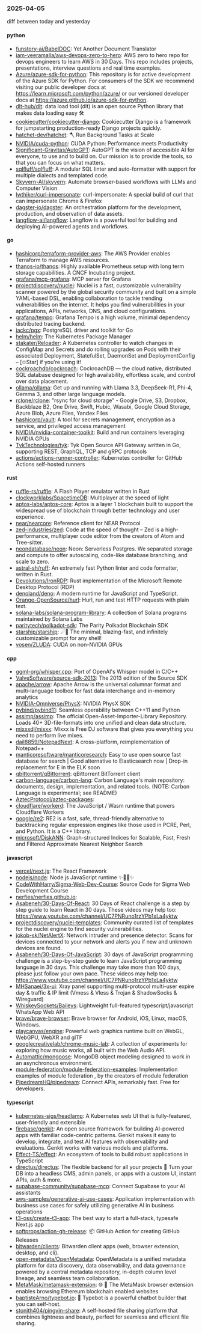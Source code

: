 ### 2025-04-05
diff between today and yesterday

#### python
* [funstory-ai/BabelDOC](https://github.com/funstory-ai/BabelDOC): Yet Another Document Translator
* [iam-veeramalla/aws-devops-zero-to-hero](https://github.com/iam-veeramalla/aws-devops-zero-to-hero): AWS zero to hero repo for devops engineers to learn AWS in 30 Days. This repo includes projects, presentations, interview questions and real time examples.
* [Azure/azure-sdk-for-python](https://github.com/Azure/azure-sdk-for-python): This repository is for active development of the Azure SDK for Python. For consumers of the SDK we recommend visiting our public developer docs at https://learn.microsoft.com/python/azure/ or our versioned developer docs at https://azure.github.io/azure-sdk-for-python.
* [dlt-hub/dlt](https://github.com/dlt-hub/dlt): data load tool (dlt) is an open source Python library that makes data loading easy 🛠️
* [cookiecutter/cookiecutter-django](https://github.com/cookiecutter/cookiecutter-django): Cookiecutter Django is a framework for jumpstarting production-ready Django projects quickly.
* [hatchet-dev/hatchet](https://github.com/hatchet-dev/hatchet): 🪓 Run Background Tasks at Scale
* [NVIDIA/cuda-python](https://github.com/NVIDIA/cuda-python): CUDA Python: Performance meets Productivity
* [Significant-Gravitas/AutoGPT](https://github.com/Significant-Gravitas/AutoGPT): AutoGPT is the vision of accessible AI for everyone, to use and to build on. Our mission is to provide the tools, so that you can focus on what matters.
* [sqlfluff/sqlfluff](https://github.com/sqlfluff/sqlfluff): A modular SQL linter and auto-formatter with support for multiple dialects and templated code.
* [Skyvern-AI/skyvern](https://github.com/Skyvern-AI/skyvern): Automate browser-based workflows with LLMs and Computer Vision
* [lwthiker/curl-impersonate](https://github.com/lwthiker/curl-impersonate): curl-impersonate: A special build of curl that can impersonate Chrome & Firefox
* [dagster-io/dagster](https://github.com/dagster-io/dagster): An orchestration platform for the development, production, and observation of data assets.
* [langflow-ai/langflow](https://github.com/langflow-ai/langflow): Langflow is a powerful tool for building and deploying AI-powered agents and workflows.

#### go
* [hashicorp/terraform-provider-aws](https://github.com/hashicorp/terraform-provider-aws): The AWS Provider enables Terraform to manage AWS resources.
* [thanos-io/thanos](https://github.com/thanos-io/thanos): Highly available Prometheus setup with long term storage capabilities. A CNCF Incubating project.
* [grafana/mcp-grafana](https://github.com/grafana/mcp-grafana): MCP server for Grafana
* [projectdiscovery/nuclei](https://github.com/projectdiscovery/nuclei): Nuclei is a fast, customizable vulnerability scanner powered by the global security community and built on a simple YAML-based DSL, enabling collaboration to tackle trending vulnerabilities on the internet. It helps you find vulnerabilities in your applications, APIs, networks, DNS, and cloud configurations.
* [grafana/tempo](https://github.com/grafana/tempo): Grafana Tempo is a high volume, minimal dependency distributed tracing backend.
* [jackc/pgx](https://github.com/jackc/pgx): PostgreSQL driver and toolkit for Go
* [helm/helm](https://github.com/helm/helm): The Kubernetes Package Manager
* [stakater/Reloader](https://github.com/stakater/Reloader): A Kubernetes controller to watch changes in ConfigMap and Secrets and do rolling upgrades on Pods with their associated Deployment, StatefulSet, DaemonSet and DeploymentConfig – [✩Star] if you're using it!
* [cockroachdb/cockroach](https://github.com/cockroachdb/cockroach): CockroachDB — the cloud native, distributed SQL database designed for high availability, effortless scale, and control over data placement.
* [ollama/ollama](https://github.com/ollama/ollama): Get up and running with Llama 3.3, DeepSeek-R1, Phi-4, Gemma 3, and other large language models.
* [rclone/rclone](https://github.com/rclone/rclone): "rsync for cloud storage" - Google Drive, S3, Dropbox, Backblaze B2, One Drive, Swift, Hubic, Wasabi, Google Cloud Storage, Azure Blob, Azure Files, Yandex Files
* [hashicorp/vault](https://github.com/hashicorp/vault): A tool for secrets management, encryption as a service, and privileged access management
* [NVIDIA/nvidia-container-toolkit](https://github.com/NVIDIA/nvidia-container-toolkit): Build and run containers leveraging NVIDIA GPUs
* [TykTechnologies/tyk](https://github.com/TykTechnologies/tyk): Tyk Open Source API Gateway written in Go, supporting REST, GraphQL, TCP and gRPC protocols
* [actions/actions-runner-controller](https://github.com/actions/actions-runner-controller): Kubernetes controller for GitHub Actions self-hosted runners

#### rust
* [ruffle-rs/ruffle](https://github.com/ruffle-rs/ruffle): A Flash Player emulator written in Rust
* [clockworklabs/SpacetimeDB](https://github.com/clockworklabs/SpacetimeDB): Multiplayer at the speed of light
* [aptos-labs/aptos-core](https://github.com/aptos-labs/aptos-core): Aptos is a layer 1 blockchain built to support the widespread use of blockchain through better technology and user experience.
* [near/nearcore](https://github.com/near/nearcore): Reference client for NEAR Protocol
* [zed-industries/zed](https://github.com/zed-industries/zed): Code at the speed of thought – Zed is a high-performance, multiplayer code editor from the creators of Atom and Tree-sitter.
* [neondatabase/neon](https://github.com/neondatabase/neon): Neon: Serverless Postgres. We separated storage and compute to offer autoscaling, code-like database branching, and scale to zero.
* [astral-sh/ruff](https://github.com/astral-sh/ruff): An extremely fast Python linter and code formatter, written in Rust.
* [Devolutions/IronRDP](https://github.com/Devolutions/IronRDP): Rust implementation of the Microsoft Remote Desktop Protocol (RDP)
* [denoland/deno](https://github.com/denoland/deno): A modern runtime for JavaScript and TypeScript.
* [Orange-OpenSource/hurl](https://github.com/Orange-OpenSource/hurl): Hurl, run and test HTTP requests with plain text.
* [solana-labs/solana-program-library](https://github.com/solana-labs/solana-program-library): A collection of Solana programs maintained by Solana Labs
* [paritytech/polkadot-sdk](https://github.com/paritytech/polkadot-sdk): The Parity Polkadot Blockchain SDK
* [starship/starship](https://github.com/starship/starship): ☄🌌️ The minimal, blazing-fast, and infinitely customizable prompt for any shell!
* [vosen/ZLUDA](https://github.com/vosen/ZLUDA): CUDA on non-NVIDIA GPUs

#### cpp
* [ggml-org/whisper.cpp](https://github.com/ggml-org/whisper.cpp): Port of OpenAI's Whisper model in C/C++
* [ValveSoftware/source-sdk-2013](https://github.com/ValveSoftware/source-sdk-2013): The 2013 edition of the Source SDK
* [apache/arrow](https://github.com/apache/arrow): Apache Arrow is the universal columnar format and multi-language toolbox for fast data interchange and in-memory analytics
* [NVIDIA-Omniverse/PhysX](https://github.com/NVIDIA-Omniverse/PhysX): NVIDIA PhysX SDK
* [pybind/pybind11](https://github.com/pybind/pybind11): Seamless operability between C++11 and Python
* [assimp/assimp](https://github.com/assimp/assimp): The official Open-Asset-Importer-Library Repository. Loads 40+ 3D-file-formats into one unified and clean data structure.
* [mixxxdj/mixxx](https://github.com/mixxxdj/mixxx): Mixxx is Free DJ software that gives you everything you need to perform live mixes.
* [dail8859/NotepadNext](https://github.com/dail8859/NotepadNext): A cross-platform, reimplementation of Notepad++
* [manticoresoftware/manticoresearch](https://github.com/manticoresoftware/manticoresearch): Easy to use open source fast database for search | Good alternative to Elasticsearch now | Drop-in replacement for E in the ELK soon
* [qbittorrent/qBittorrent](https://github.com/qbittorrent/qBittorrent): qBittorrent BitTorrent client
* [carbon-language/carbon-lang](https://github.com/carbon-language/carbon-lang): Carbon Language's main repository: documents, design, implementation, and related tools. (NOTE: Carbon Language is experimental; see README)
* [AztecProtocol/aztec-packages](https://github.com/AztecProtocol/aztec-packages): 
* [cloudflare/workerd](https://github.com/cloudflare/workerd): The JavaScript / Wasm runtime that powers Cloudflare Workers
* [google/re2](https://github.com/google/re2): RE2 is a fast, safe, thread-friendly alternative to backtracking regular expression engines like those used in PCRE, Perl, and Python. It is a C++ library.
* [microsoft/DiskANN](https://github.com/microsoft/DiskANN): Graph-structured Indices for Scalable, Fast, Fresh and Filtered Approximate Nearest Neighbor Search

#### javascript
* [vercel/next.js](https://github.com/vercel/next.js): The React Framework
* [nodejs/node](https://github.com/nodejs/node): Node.js JavaScript runtime ✨🐢🚀✨
* [CodeWithHarry/Sigma-Web-Dev-Course](https://github.com/CodeWithHarry/Sigma-Web-Dev-Course): Source Code for Sigma Web Development Course
* [nerfies/nerfies.github.io](https://github.com/nerfies/nerfies.github.io): 
* [Asabeneh/30-Days-Of-React](https://github.com/Asabeneh/30-Days-Of-React): 30 Days of React challenge is a step by step guide to learn React in 30 days. These videos may help too: https://www.youtube.com/channel/UC7PNRuno1rzYPb1xLa4yktw
* [projectdiscovery/nuclei-templates](https://github.com/projectdiscovery/nuclei-templates): Community curated list of templates for the nuclei engine to find security vulnerabilities.
* [jokob-sk/NetAlertX](https://github.com/jokob-sk/NetAlertX): Network intruder and presence detector. Scans for devices connected to your network and alerts you if new and unknown devices are found.
* [Asabeneh/30-Days-Of-JavaScript](https://github.com/Asabeneh/30-Days-Of-JavaScript): 30 days of JavaScript programming challenge is a step-by-step guide to learn JavaScript programming language in 30 days. This challenge may take more than 100 days, please just follow your own pace. These videos may help too: https://www.youtube.com/channel/UC7PNRuno1rzYPb1xLa4yktw
* [MHSanaei/3x-ui](https://github.com/MHSanaei/3x-ui): Xray panel supporting multi-protocol multi-user expire day & traffic & IP limit (Vmess & Vless & Trojan & ShadowSocks & Wireguard)
* [WhiskeySockets/Baileys](https://github.com/WhiskeySockets/Baileys): Lightweight full-featured typescript/javascript WhatsApp Web API
* [brave/brave-browser](https://github.com/brave/brave-browser): Brave browser for Android, iOS, Linux, macOS, Windows.
* [playcanvas/engine](https://github.com/playcanvas/engine): Powerful web graphics runtime built on WebGL, WebGPU, WebXR and glTF
* [googlecreativelab/chrome-music-lab](https://github.com/googlecreativelab/chrome-music-lab): A collection of experiments for exploring how music works, all built with the Web Audio API.
* [Automattic/mongoose](https://github.com/Automattic/mongoose): MongoDB object modeling designed to work in an asynchronous environment.
* [module-federation/module-federation-examples](https://github.com/module-federation/module-federation-examples): Implementation examples of module federation , by the creators of module federation
* [PipedreamHQ/pipedream](https://github.com/PipedreamHQ/pipedream): Connect APIs, remarkably fast. Free for developers.

#### typescript
* [kubernetes-sigs/headlamp](https://github.com/kubernetes-sigs/headlamp): A Kubernetes web UI that is fully-featured, user-friendly and extensible
* [firebase/genkit](https://github.com/firebase/genkit): An open source framework for building AI-powered apps with familiar code-centric patterns. Genkit makes it easy to develop, integrate, and test AI features with observability and evaluations. Genkit works with various models and platforms.
* [Effect-TS/effect](https://github.com/Effect-TS/effect): An ecosystem of tools to build robust applications in TypeScript
* [directus/directus](https://github.com/directus/directus): The flexible backend for all your projects 🐰 Turn your DB into a headless CMS, admin panels, or apps with a custom UI, instant APIs, auth & more.
* [supabase-community/supabase-mcp](https://github.com/supabase-community/supabase-mcp): Connect Supabase to your AI assistants
* [aws-samples/generative-ai-use-cases](https://github.com/aws-samples/generative-ai-use-cases): Application implementation with business use cases for safely utilizing generative AI in business operations
* [t3-oss/create-t3-app](https://github.com/t3-oss/create-t3-app): The best way to start a full-stack, typesafe Next.js app
* [softprops/action-gh-release](https://github.com/softprops/action-gh-release): 📦  GitHub Action for creating GitHub Releases
* [bitwarden/clients](https://github.com/bitwarden/clients): Bitwarden client apps (web, browser extension, desktop, and cli).
* [open-metadata/OpenMetadata](https://github.com/open-metadata/OpenMetadata): OpenMetadata is a unified metadata platform for data discovery, data observability, and data governance powered by a central metadata repository, in-depth column level lineage, and seamless team collaboration.
* [MetaMask/metamask-extension](https://github.com/MetaMask/metamask-extension): 🌐 🔌 The MetaMask browser extension enables browsing Ethereum blockchain enabled websites
* [baptisteArno/typebot.io](https://github.com/baptisteArno/typebot.io): 💬 Typebot is a powerful chatbot builder that you can self-host.
* [stonith404/pingvin-share](https://github.com/stonith404/pingvin-share): A self-hosted file sharing platform that combines lightness and beauty, perfect for seamless and efficient file sharing.
